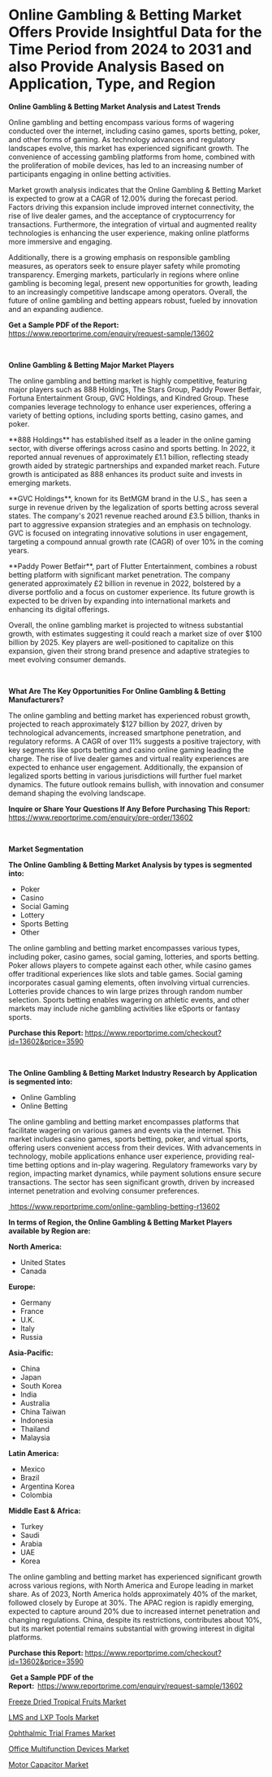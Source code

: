<p><h1>Online Gambling & Betting Market Offers Provide Insightful Data for the Time Period from 2024 to 2031 and also Provide Analysis Based on Application, Type, and Region</h1></p><p><strong>Online Gambling & Betting Market Analysis and Latest Trends</strong></p>
<p><p>Online gambling and betting encompass various forms of wagering conducted over the internet, including casino games, sports betting, poker, and other forms of gaming. As technology advances and regulatory landscapes evolve, this market has experienced significant growth. The convenience of accessing gambling platforms from home, combined with the proliferation of mobile devices, has led to an increasing number of participants engaging in online betting activities.</p><p>Market growth analysis indicates that the Online Gambling & Betting Market is expected to grow at a CAGR of 12.00% during the forecast period. Factors driving this expansion include improved internet connectivity, the rise of live dealer games, and the acceptance of cryptocurrency for transactions. Furthermore, the integration of virtual and augmented reality technologies is enhancing the user experience, making online platforms more immersive and engaging. </p><p>Additionally, there is a growing emphasis on responsible gambling measures, as operators seek to ensure player safety while promoting transparency. Emerging markets, particularly in regions where online gambling is becoming legal, present new opportunities for growth, leading to an increasingly competitive landscape among operators. Overall, the future of online gambling and betting appears robust, fueled by innovation and an expanding audience.</p></p>
<p><strong>Get a Sample PDF of the Report:&nbsp;</strong> <a href="https://www.reportprime.com/enquiry/request-sample/13602">https://www.reportprime.com/enquiry/request-sample/13602</a></p>
<p>&nbsp;</p>
<p><strong>Online Gambling & Betting Major Market Players</strong></p>
<p><p>The online gambling and betting market is highly competitive, featuring major players such as 888 Holdings, The Stars Group, Paddy Power Betfair, Fortuna Entertainment Group, GVC Holdings, and Kindred Group. These companies leverage technology to enhance user experiences, offering a variety of betting options, including sports betting, casino games, and poker.</p><p>**888 Holdings** has established itself as a leader in the online gaming sector, with diverse offerings across casino and sports betting. In 2022, it reported annual revenues of approximately £1.1 billion, reflecting steady growth aided by strategic partnerships and expanded market reach. Future growth is anticipated as 888 enhances its product suite and invests in emerging markets.</p><p>**GVC Holdings**, known for its BetMGM brand in the U.S., has seen a surge in revenue driven by the legalization of sports betting across several states. The company's 2021 revenue reached around £3.5 billion, thanks in part to aggressive expansion strategies and an emphasis on technology. GVC is focused on integrating innovative solutions in user engagement, targeting a compound annual growth rate (CAGR) of over 10% in the coming years.</p><p>**Paddy Power Betfair**, part of Flutter Entertainment, combines a robust betting platform with significant market penetration. The company generated approximately £2 billion in revenue in 2022, bolstered by a diverse portfolio and a focus on customer experience. Its future growth is expected to be driven by expanding into international markets and enhancing its digital offerings.</p><p>Overall, the online gambling market is projected to witness substantial growth, with estimates suggesting it could reach a market size of over $100 billion by 2025. Key players are well-positioned to capitalize on this expansion, given their strong brand presence and adaptive strategies to meet evolving consumer demands.</p></p>
<p>&nbsp;</p>
<p><strong>What Are The Key Opportunities For Online Gambling & Betting Manufacturers?</strong></p>
<p><p>The online gambling and betting market has experienced robust growth, projected to reach approximately $127 billion by 2027, driven by technological advancements, increased smartphone penetration, and regulatory reforms. A CAGR of over 11% suggests a positive trajectory, with key segments like sports betting and casino online gaming leading the charge. The rise of live dealer games and virtual reality experiences are expected to enhance user engagement. Additionally, the expansion of legalized sports betting in various jurisdictions will further fuel market dynamics. The future outlook remains bullish, with innovation and consumer demand shaping the evolving landscape.</p></p>
<p><strong>Inquire or Share Your Questions If Any Before Purchasing This Report:</strong> <a href="https://www.reportprime.com/enquiry/pre-order/13602">https://www.reportprime.com/enquiry/pre-order/13602</a></p>
<p>&nbsp;</p>
<p><strong>Market Segmentation</strong></p>
<p><strong>The Online Gambling & Betting Market Analysis by types is segmented into:</strong></p>
<p><ul><li>Poker</li><li>Casino</li><li>Social Gaming</li><li>Lottery</li><li>Sports Betting</li><li>Other</li></ul></p>
<p><p>The online gambling and betting market encompasses various types, including poker, casino games, social gaming, lotteries, and sports betting. Poker allows players to compete against each other, while casino games offer traditional experiences like slots and table games. Social gaming incorporates casual gaming elements, often involving virtual currencies. Lotteries provide chances to win large prizes through random number selection. Sports betting enables wagering on athletic events, and other markets may include niche gambling activities like eSports or fantasy sports.</p></p>
<p><strong>Purchase this Report:&nbsp;</strong><a href="https://www.reportprime.com/checkout?id=13602&price=3590">https://www.reportprime.com/checkout?id=13602&price=3590</a></p>
<p>&nbsp;</p>
<p><strong>The Online Gambling & Betting Market Industry Research by Application is segmented into:</strong></p>
<p><ul><li>Online Gambling</li><li>Online Betting</li></ul></p>
<p><p>The online gambling and betting market encompasses platforms that facilitate wagering on various games and events via the internet. This market includes casino games, sports betting, poker, and virtual sports, offering users convenient access from their devices. With advancements in technology, mobile applications enhance user experience, providing real-time betting options and in-play wagering. Regulatory frameworks vary by region, impacting market dynamics, while payment solutions ensure secure transactions. The sector has seen significant growth, driven by increased internet penetration and evolving consumer preferences.</p></p>
<p><a href="https://www.reportprime.com/online-gambling-betting-r13602">&nbsp;https://www.reportprime.com/online-gambling-betting-r13602</a></p>
<p><strong>In terms of Region, the Online Gambling & Betting Market Players available by Region are:</strong></p>
<p>
    <p> <strong> North America: </strong>
        <ul>
            <li>United States</li>
            <li>Canada</li>
        </ul>
        </p> 
    <p> <strong> Europe: </strong>
        <ul>
            <li>Germany</li>
            <li>France</li>
            <li>U.K.</li>
            <li>Italy</li>
            <li>Russia</li>
        </ul>
        </p> 
    <p> <strong> Asia-Pacific: </strong>
        <ul>
            <li>China</li>
            <li>Japan</li>
            <li>South Korea</li>
            <li>India</li>
            <li>Australia</li>
            <li>China Taiwan</li>
            <li>Indonesia</li>
            <li>Thailand</li>
            <li>Malaysia</li>
        </ul>
        </p> 
    <p> <strong> Latin America: </strong>
        <ul>
            <li>Mexico</li>
            <li>Brazil</li>
            <li>Argentina Korea</li>
            <li>Colombia</li>
        </ul>
        </p> 
    <p> <strong> Middle East & Africa: </strong>
        <ul>
            <li>Turkey</li>
            <li>Saudi</li>
            <li>Arabia</li>
            <li>UAE</li>
            <li>Korea</li>
        </ul>
    </p>
    </p>
<p><p>The online gambling and betting market has experienced significant growth across various regions, with North America and Europe leading in market share. As of 2023, North America holds approximately 40% of the market, followed closely by Europe at 30%. The APAC region is rapidly emerging, expected to capture around 20% due to increased internet penetration and changing regulations. China, despite its restrictions, contributes about 10%, but its market potential remains substantial with growing interest in digital platforms.</p></p>
<p><strong>Purchase this Report: </strong><a href="https://www.reportprime.com/checkout?id=13602&price=3590">https://www.reportprime.com/checkout?id=13602&price=3590</a></p>
<p>&nbsp;<strong>Get a Sample PDF of the Report:&nbsp;&nbsp;</strong><a href="https://www.reportprime.com/enquiry/request-sample/13602">https://www.reportprime.com/enquiry/request-sample/13602</a></p>
<p><strong></strong></p>
<p><p><a href="https://medium.com/@tobyyundt/the-freeze-dried-tropical-fruits-market-is-anticipated-to-experience-significant-growth-with-a-b455c78cae8b">Freeze Dried Tropical Fruits Market</a></p><p><a href="https://medium.com/@piersrei1940/what-is-lms-and-lxp-tools-market-85391f882ed0">LMS and LXP Tools Market</a></p><p><a href="https://www.linkedin.com/pulse/ophthalmic-trial-frames-market-emerging-trends-future-prospects-tmaic?trackingId=4uIMZZDpRNuiWS0IEKgLww%3D%3D">Ophthalmic Trial Frames Market</a></p><p><a href="https://www.linkedin.com/pulse/how-office-multifunction-devices-market-changing-from-2024-rrodc?trackingId=Lpk0tjBrQTCnZgMbPTzRtw%3D%3D">Office Multifunction Devices Market</a></p><p><a href="https://issuu.com/reportprime-2/docs/motor-capacitor-market-size-2030.pp_9510e7358e1bab">Motor Capacitor Market</a></p></p>